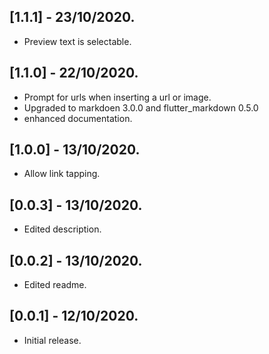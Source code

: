 ## [1.1.1] - 23/10/2020.

* Preview text is selectable.

## [1.1.0] - 22/10/2020.

* Prompt for urls when inserting a url or image.
* Upgraded to markdoen 3.0.0 and flutter_markdown 0.5.0
* enhanced documentation.

## [1.0.0] - 13/10/2020.

* Allow link tapping.

## [0.0.3] - 13/10/2020.

* Edited description.

## [0.0.2] - 13/10/2020.

* Edited readme.


## [0.0.1] - 12/10/2020.

* Initial release.
